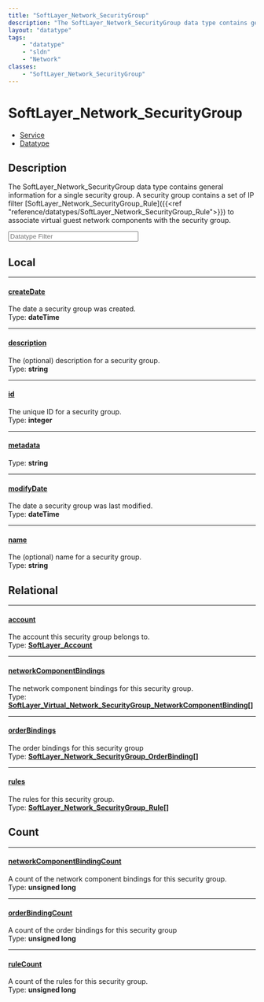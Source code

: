 ```yaml
---
title: "SoftLayer_Network_SecurityGroup"
description: "The SoftLayer_Network_SecurityGroup data type contains general information for a single security group. A security group... "
layout: "datatype"
tags:
    - "datatype"
    - "sldn"
    - "Network"
classes:
    - "SoftLayer_Network_SecurityGroup"
---
```


# SoftLayer_Network_SecurityGroup
<div id='service-datatype'>
    <ul id='sldn-reference-tabs'>
    <li id='service'> <a href='/reference/services/SoftLayer_Network_SecurityGroup' >Service</a></li>    <li id='datatype'> <a href='/reference/datatypes/SoftLayer_Network_SecurityGroup' >Datatype</a></li>
    </ul>
</div>

## Description 
The SoftLayer_Network_SecurityGroup data type contains general information for a single security group. A security group contains a set of IP filter [SoftLayer_Network_SecurityGroup_Rule]({{<ref "reference/datatypes/SoftLayer_Network_SecurityGroup_Rule">}}) to associate virtual guest network components with the security group. 





<!-- Filer BEGIN -->
<div class="view-filters">
        <div class="clearfix">
            <div class="search-input-box">
                <input placeholder="Datatype Filter" onkeyup="titleSearch(inputId='prop-input', divId='properties', elementClass='prop-row')" 
                    type="text" id="prop-input" value="" size="30" maxlength="128" class="form-text">
            </div>
        </div>
</div>
<!-- Filer END -->

<div id="properties" class="content">
<div id="localProperties" class="prop-content" >

## Local
<div class="prop-row">

-----
[createDate]: #createdate
#### [createDate]
The date a security group was created.  
<span class="type-label">Type: </span>**dateTime**


</div>
<div class="prop-row">

-----
[description]: #description
#### [description]
The (optional) description for a security group.  
<span class="type-label">Type: </span>**string**


</div>
<div class="prop-row">

-----
[id]: #id
#### [id]
The unique ID for a security group.  
<span class="type-label">Type: </span>**integer**


</div>
<div class="prop-row">

-----
[metadata]: #metadata
#### [metadata]
  
<span class="type-label">Type: </span>**string**


</div>
<div class="prop-row">

-----
[modifyDate]: #modifydate
#### [modifyDate]
The date a security group was last modified.  
<span class="type-label">Type: </span>**dateTime**


</div>
<div class="prop-row">

-----
[name]: #name
#### [name]
The (optional) name for a security group.  
<span class="type-label">Type: </span>**string**


</div>
</div>
<!-- LOCAL PROPERTY END -->

<div id="relationalProperties"  class="prop-content" >

## Relational
<div class="prop-row">

-----
[account]: #account
#### [account]
The account this security group belongs to.  
<span class="type-label">Type: </span>**<a href='/reference/datatypes/SoftLayer_Account'>SoftLayer_Account </a>**


</div>
<div class="prop-row">

-----
[networkComponentBindings]: #networkcomponentbindings
#### [networkComponentBindings]
The network component bindings for this security group.  
<span class="type-label">Type: </span>**<a href='/reference/datatypes/SoftLayer_Virtual_Network_SecurityGroup_NetworkComponentBinding'>SoftLayer_Virtual_Network_SecurityGroup_NetworkComponentBinding[] </a>**


</div>
<div class="prop-row">

-----
[orderBindings]: #orderbindings
#### [orderBindings]
The order bindings for this security group  
<span class="type-label">Type: </span>**<a href='/reference/datatypes/SoftLayer_Network_SecurityGroup_OrderBinding'>SoftLayer_Network_SecurityGroup_OrderBinding[] </a>**


</div>
<div class="prop-row">

-----
[rules]: #rules
#### [rules]
The rules for this security group.  
<span class="type-label">Type: </span>**<a href='/reference/datatypes/SoftLayer_Network_SecurityGroup_Rule'>SoftLayer_Network_SecurityGroup_Rule[] </a>**


</div>

## Count
<div class="prop-row">

-----
[networkComponentBindingCount]: #networkcomponentbindingcount
#### [networkComponentBindingCount]
A count of the network component bindings for this security group.   
<span class="type-label">Type: </span>**unsigned long**


</div>
<div class="prop-row">

-----
[orderBindingCount]: #orderbindingcount
#### [orderBindingCount]
A count of the order bindings for this security group   
<span class="type-label">Type: </span>**unsigned long**


</div>
<div class="prop-row">

-----
[ruleCount]: #rulecount
#### [ruleCount]
A count of the rules for this security group.   
<span class="type-label">Type: </span>**unsigned long**


</div>
</div>


